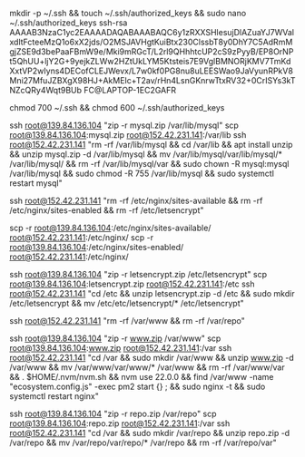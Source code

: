 
mkdir -p ~/.ssh && touch ~/.ssh/authorized_keys && sudo nano ~/.ssh/authorized_keys
ssh-rsa AAAAB3NzaC1yc2EAAAADAQABAAABAQC6y1zRXXSHlesujDlAZuaYJ7WValxdltFcteeMzQ1o6xX2jds/O2MSJAVHgtKuiBtx230ClssbT8y0DhY7C5AdRmMgjZSE9d3bePaaFBmW9e/Mki9mRGcT/L2rl9QHhhtcUP2cS9zPyyB/EP8OrNPt5QhUU+ljY2G+9yejkZLWw2HZtUkLYM5Ktsteis7E9VglBMNORjKMV7TmKdXxtVP2wIyns4DECofCLEJWevx/L7w0kf0PG8nu8uLEESWao9JaVyunRPkV8Mni27MfuJZBXgX98HJ+AkMEIc+T2av/rHn4LsnGKnrwTtxRV32+0CrISYs3kTNZcQRy4Wqt9BUb FC@LAPTOP-1EC2GAFR


chmod 700 ~/.ssh && chmod 600 ~/.ssh/authorized_keys



ssh root@139.84.136.104 "zip -r mysql.zip /var/lib/mysql"
scp root@139.84.136.104:mysql.zip root@152.42.231.141:/var/lib
ssh root@152.42.231.141 "rm -rf /var/lib/mysql && cd /var/lib && apt install unzip && unzip mysql.zip -d /var/lib/mysql && mv /var/lib/mysql/var/lib/mysql/* /var/lib/mysql/ && rm -rf /var/lib/mysql/var && sudo chown -R mysql:mysql /var/lib/mysql && sudo chmod -R 755 /var/lib/mysql && sudo systemctl restart mysql"




ssh root@152.42.231.141 "rm -rf /etc/nginx/sites-available && rm -rf /etc/nginx/sites-enabled && rm -rf /etc/letsencrypt"

scp -r root@139.84.136.104:/etc/nginx/sites-available/ root@152.42.231.141:/etc/nginx/
scp -r root@139.84.136.104:/etc/nginx/sites-enabled/ root@152.42.231.141:/etc/nginx/

ssh root@139.84.136.104 "zip -r letsencrypt.zip /etc/letsencrypt"
scp root@139.84.136.104:letsencrypt.zip root@152.42.231.141:/etc
ssh root@152.42.231.141 "cd /etc && unzip letsencrypt.zip -d /etc && sudo mkdir /etc/letsencrypt && mv /etc/etc/letsencrypt/* /etc/letsencrypt"



ssh root@152.42.231.141 "rm -rf /var/www && rm -rf /var/repo"

ssh root@139.84.136.104 "zip -r www.zip /var/www"
scp root@139.84.136.104:www.zip root@152.42.231.141:/var
ssh root@152.42.231.141 "cd /var && sudo mkdir /var/www && unzip www.zip -d /var/www && mv /var/www/var/www/* /var/www && rm -rf /var/www/var && . $HOME/.nvm/nvm.sh && nvm use 22.0.0 && find /var/www -name "ecosystem.config.js" -exec pm2 start {} \; && sudo nginx -t && sudo systemctl restart nginx"



ssh root@139.84.136.104 "zip -r repo.zip /var/repo"
scp root@139.84.136.104:repo.zip root@152.42.231.141:/var
ssh root@152.42.231.141 "cd /var && sudo mkdir /var/repo && unzip repo.zip -d /var/repo && mv /var/repo/var/repo/* /var/repo && rm -rf /var/repo/var"
